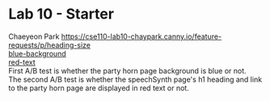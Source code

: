 # Lab 10 - Starter
Chaeyeon Park
https://cse110-lab10-chaypark.canny.io/feature-requests/p/heading-size
<br>
[blue-background](https://chaypark.github.io/Lab10_Starter/)
<br>
[red-text](https://chaypark.github.io/Lab10_Starter/speechSynth.html)
<br>
First A/B test is whether the party horn page background is blue or not.<br>
The second A/B test is whether the speechSynth page's h1 heading and link to the party horn page are displayed in red text or not.
